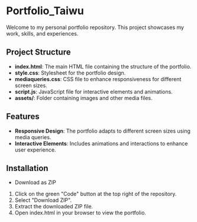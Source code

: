 # Portfolio_Taiwu

Welcome to my personal portfolio repository. This project showcases my work, skills, and experiences.

## Project Structure

- **index.html**: The main HTML file containing the structure of the portfolio.
- **style.css**: Stylesheet for the portfolio design.
- **mediaqueries.css**: CSS file to enhance responsiveness for different screen sizes.
- **script.js**: JavaScript file for interactive elements and animations.
- **assets/**: Folder containing images and other media files.

## Features

- **Responsive Design**: The portfolio adapts to different screen sizes using media queries.
- **Interactive Elements**: Includes animations and interactions to enhance user experience.

## Installation
- Download as ZIP

1. Click on the green "Code" button at the top right of the repository.
2. Select "Download ZIP".
3. Extract the downloaded ZIP file.
4. Open index.html in your browser to view the portfolio.
